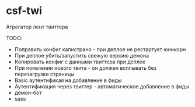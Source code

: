 csf-twi
=======

Агрегатор лент твиттера

TODO:
- Поправить конфиг капистрано - при деплое не рестартует юникорн
- При деплое убить/запустить свежую версию демона
- Копировать конфиг с данными твиттера при деплое
- При появлении нового твита - он должен всплывать без перезагрузки
  страницы
- Basic аутентификая на добавление в фиды
- Аутентификация через твиттер - автоматическое добавление в фиды
- демон-бот
- sass
